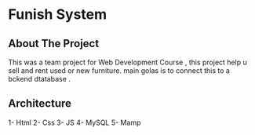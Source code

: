 # Funish System



## About The Project

This was a team project for Web Development Course , this project help u sell and rent used or new furniture. main golas is to connect this to a bckend dtatabase .





## Architecture 

1- Html
2- Css
3- JS
4- MySQL
5- Mamp
